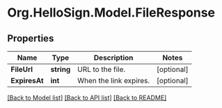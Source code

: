 # Org.HelloSign.Model.FileResponse

## Properties

Name | Type | Description | Notes
------------ | ------------- | ------------- | -------------
**FileUrl** | **string** |  URL to the file.  | [optional] 
**ExpiresAt** | **int** |  When the link expires.  | [optional] 

[[Back to Model list]](../README.md#documentation-for-models) [[Back to API list]](../README.md#documentation-for-api-endpoints) [[Back to README]](../README.md)

